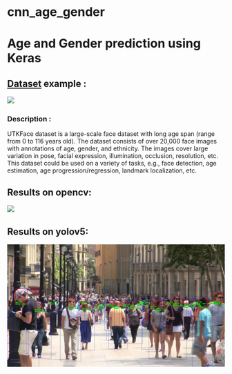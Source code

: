 # cnn_age_gender
# Age and Gender prediction using Keras 
 <h2><a href="https://www.kaggle.com/jangedoo/utkface-new">Dataset</a> example :</h2>
  <img src="utk.jpg">
 <h3>Description :</h3><p>UTKFace dataset is a large-scale face dataset with long age span (range from 0 to 116 years old). The dataset consists of over 20,000 face images with annotations of age, gender, and ethnicity. The images cover large variation in pose, facial expression, illumination, occlusion, resolution, etc. This dataset could be used on a variety of tasks, e.g., face detection, age estimation, age progression/regression, landmark localization, etc.</p>
 <h2>Results on opencv:</h2>
 <p>
 <img src="/results/zuck.jpg" with="50%" height="50%">
  </p>
 <h2>Results on yolov5:</h2>
  <p>
 <img src="/results/yolo_demo.png" with="50%" height="50%">
  </p>
